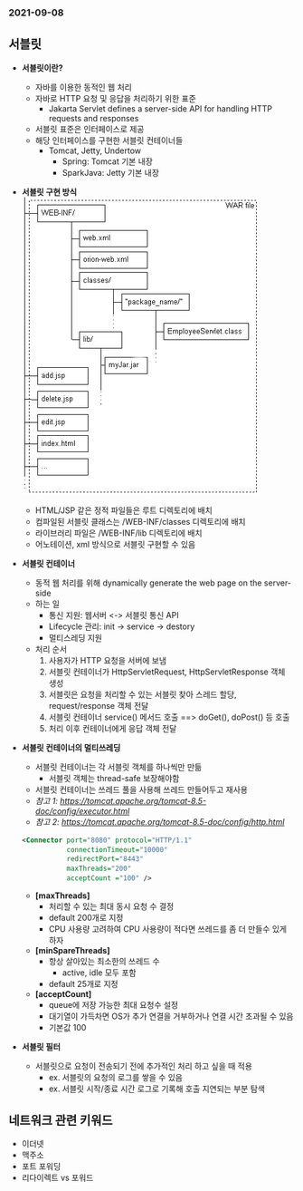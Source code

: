 ### 2021-09-08

## 서블릿
- **서블릿이란?**
    - 자바를 이용한 동적인 웹 처리
    - 자바로 HTTP 요청 및 응답을 처리하기 위한 표준
        - Jakarta Servlet defines a server-side API for handling HTTP requests and responses
    - 서블릿 표준은 인터페이스로 제공
    - 해당 인터페이스를 구현한 서블릿 컨테이너들
        - Tomcat, Jetty, Undertow
            - Spring: Tomcat 기본 내장
            - SparkJava: Jetty 기본 내장

- **서블릿 구현 방식**
    ![](../image/2021-09-08-servlet-directory.gif)
    - HTML/JSP 같은 정적 파일들은 루트 디렉토리에 배치
    - 컴파일된 서블릿 클래스는 /WEB-INF/classes 디렉토리에 배치
    - 라이브러리 파일은 /WEB-INF/lib 디렉토리에 배치
    - 어노테이션, xml 방식으로 서블릿 구현할 수 있음

- **서블릿 컨테이너**
    - 동적 웹 처리를 위해 dynamically generate the web page on the server-side
    - 하는 일
        - 통신 지원: 웹서버 <-> 서블릿 통신 API
        - Lifecycle 관리: init -> service -> destory
        - 멀티스레딩 지원
    - 처리 순서
        1. 사용자가 HTTP 요청을 서버에 보냄
        2. 서블릿 컨테이너가 HttpServletRequest, HttpServletResponse 객체 생성
        3. 서블릿은 요청을 처리할 수 있는 서블릿 찾아 스레드 할당, request/response 객체 전달
        4. 서블릿 컨테이너 service() 메서드 호출 ==> doGet(), doPost() 등 호출
        5. 처리 이후 컨테이너에게 응답 객체 전달

- **서블릿 컨테이너의 멀티쓰레딩**
    - 서블릿 컨테이너는 각 서블릿 객체를 하나씩만 만듦
        - 서블릿 객체는 thread-safe 보장해야함
    - 서블릿 컨테이너는 쓰레드 풀을 사용해 쓰레드 만들어두고 재사용
    - *참고 1: https://tomcat.apache.org/tomcat-8.5-doc/config/executor.html*
    - *참고 2: https://tomcat.apache.org/tomcat-8.5-doc/config/http.html*
    ```xml
    <Connector port="8080" protocol="HTTP/1.1" 
               connectionTimeout="10000" 
               redirectPort="8443"  
               maxThreads="200"   
               acceptCount ="100" />
    ```
    - **[maxThreads]** 
        - 처리할 수 있는 최대 동시 요청 수 결정
        - default 200개로 지정
        - CPU 사용량 고려하여 CPU 사용량이 적다면 쓰레드를 좀 더 만들수 있게 하자
    - **[minSpareThreads]**
        - 항상 살아있는 최소한의 쓰레드 수
            - active, idle 모두 포함
        - default 25개로 지정
    - **[acceptCount]**
        - queue에 저장 가능한 최대 요청수 설정
        - 대기열이 가득차면 OS가 추가 연결을 거부하거나 연결 시간 초과될 수 있음
        - 기본값 100

- **서블릿 필터**
    - 서블릿으로 요청이 전송되기 전에 추가적인 처리 하고 싶을 때 적용
        - ex. 서블릿의 요청의 로그를 쌓을 수 있음
        - ex. 서블릿 시작/종료 시간 로그로 기록해 호출 지연되는 부분 탐색

## 네트워크 관련 키워드
- 이더넷
- 맥주소
- 포트 포워딩
- 리다이렉트 vs 포워드
